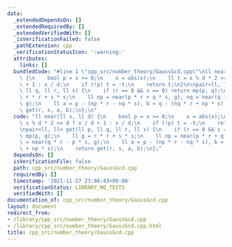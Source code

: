 ```yaml
---
data:
  _extendedDependsOn: []
  _extendedRequiredBy: []
  _extendedVerifiedWith: []
  _isVerificationFailed: false
  _pathExtension: cpp
  _verificationStatusIcon: ':warning:'
  attributes:
    links: []
  bundledCode: "#line 1 \"cpp_src/number_theory/GaussGcd.cpp\"\nll near(ll x, ll d)\
    \ {\n    bool p = x >= 0;\n    x = abs(x);\n    ll t = x % d * 2 >= d ? x / d\
    \ + 1 : x / d;\n    if (!p) t = -t;\n    return t;\n}\n\npair<ll, ll> get(ll p,\
    \ ll q, ll r, ll s) {\n    if (r == 0 && s == 0) return mp(p, q);\n    ll g =\
    \ r * r + s * s;\n    ll np = near(p * r + q * s, g), nq = near(q * r - p * s,\
    \ g);\n    ll a = p - (np * r - nq * s), b = q - (nq * r + np * s);\n    return\
    \ get(r, s, a, b);\n};\n"
  code: "ll near(ll x, ll d) {\n    bool p = x >= 0;\n    x = abs(x);\n    ll t =\
    \ x % d * 2 >= d ? x / d + 1 : x / d;\n    if (!p) t = -t;\n    return t;\n}\n\
    \npair<ll, ll> get(ll p, ll q, ll r, ll s) {\n    if (r == 0 && s == 0) return\
    \ mp(p, q);\n    ll g = r * r + s * s;\n    ll np = near(p * r + q * s, g), nq\
    \ = near(q * r - p * s, g);\n    ll a = p - (np * r - nq * s), b = q - (nq * r\
    \ + np * s);\n    return get(r, s, a, b);\n};"
  dependsOn: []
  isVerificationFile: false
  path: cpp_src/number_theory/GaussGcd.cpp
  requiredBy: []
  timestamp: '2021-11-27 23:06:43+09:00'
  verificationStatus: LIBRARY_NO_TESTS
  verifiedWith: []
documentation_of: cpp_src/number_theory/GaussGcd.cpp
layout: document
redirect_from:
- /library/cpp_src/number_theory/GaussGcd.cpp
- /library/cpp_src/number_theory/GaussGcd.cpp.html
title: cpp_src/number_theory/GaussGcd.cpp
---
```

